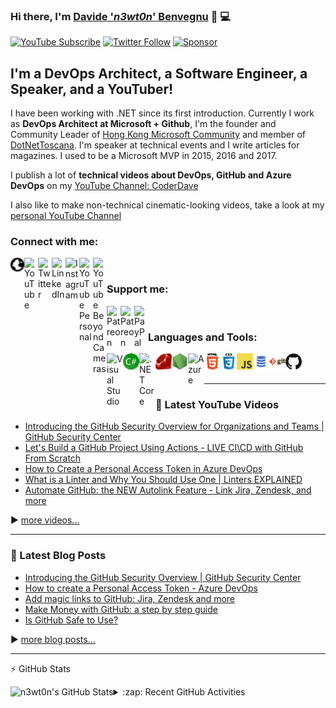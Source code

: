 ### Hi there, I'm [Davide '_n3wt0n_' Benvegnu][website] 👋 💻

[![YouTube Subscribe](https://img.shields.io/badge/YouTube_@CoderDave-SUBSCRIBE-red?logo=youtube&style=for-the-badge&logoColor=red)](https://www.youtube.com/CoderDave?sub_confirmation=1) 
[![Twitter Follow](https://img.shields.io/twitter/follow/davidebenvegnu?color=1DA1F2&logo=twitter&style=for-the-badge)](https://twitter.com/intent/follow?original_referer=https%3A%2F%2Fgithub.com%2Fdavidebenvegnu&screen_name=n3wt0n)
[![Sponsor](https://img.shields.io/badge/Sponsor%20n3wt0n-%F0%9F%92%96-pink?style=for-the-badge)](https://github.com/sponsors/n3wt0n?o=esb)

## I'm a DevOps Architect, a Software Engineer, a Speaker, and a YouTuber!

I have been working with .NET since its first introduction. Currently I work as __DevOps Architect at Microsoft + Github__, I'm the founder and Community Leader of [Hong Kong Microsoft Community](http://www.hkmsc.org) and member of [DotNetToscana](https://dotnettoscana.org). I'm speaker at technical events and I write articles for magazines. I used to be a Microsoft MVP in 2015, 2016 and 2017.

I publish a lot of __technical videos about DevOps, GitHub and Azure DevOps__ on my [YouTube Channel: CoderDave](https://youtube.com/CoderDave)

I also like to make non-technical cinematic-looking videos, take a look at my [personal YouTube Channel](https://youtube.com/DavideBenvegnu)

### Connect with me:

[<img align="left" alt="About Me" width="22px" src="https://raw.githubusercontent.com/iconic/open-iconic/master/svg/globe.svg" />][website] 
[<img align="left" alt="YouTube" width="22px" src="https://raw.githubusercontent.com/n3wt0n/n3wt0n/master/assets/youtube.svg" />][youtube]
[<img align="left" alt="Twitter" width="22px" src="https://raw.githubusercontent.com/n3wt0n/n3wt0n/master/assets/twitter.svg" />][twitter]
[<img align="left" alt="LinkedIn" width="22px" src="https://raw.githubusercontent.com/n3wt0n/n3wt0n/master/assets/linkedin.svg" />][linkedin]
[<img align="left" alt="Instagram" width="22px" src="https://raw.githubusercontent.com/n3wt0n/n3wt0n/master/assets/instagram.png" />][instagram]
[<img align="left" alt="YouTube Personal" width="22px" src="https://raw.githubusercontent.com/n3wt0n/n3wt0n/master/assets/youtube.svg" />][youtube-personal]
[<img align="left" alt="YouTube Beyond Cameras" width="22px" src="https://raw.githubusercontent.com/n3wt0n/n3wt0n/master/assets/youtube.svg" />][youtube-cameras]
<br />

### Support me:
[<img align="left" alt="Patreon" width="22px" src="https://raw.githubusercontent.com/n3wt0n/n3wt0n/master/assets/patreon.svg" />][patreon]
[<img align="left" alt="Patreon" width="22px" src="https://raw.githubusercontent.com/n3wt0n/n3wt0n/master/assets/buymeacoffee.svg" />][buymeacoffee]
[<img align="left" alt="PayPal" width="22px" src="https://raw.githubusercontent.com/n3wt0n/n3wt0n/master/assets/paypal.svg" />][paypal]
<br />

### Languages and Tools:

<img align="left" alt="Visual Studio" width="26px" src="https://visualstudio.microsoft.com/wp-content/uploads/2019/06/BrandVisualStudioWin2019-3.svg" />
<img align="left" alt="C#" width="26px" src="https://raw.githubusercontent.com/github/explore/80688e429a7d4ef2fca1e82350fe8e3517d3494d/topics/csharp/csharp.png" />
<img align="left" alt=".NET Core" width="26px" src="https://adrianwilczynski.gallerycdn.vsassets.io/extensions/adrianwilczynski/asp-net-core-switcher/2.0.2/1577043327534/Microsoft.VisualStudio.Services.Icons.Default" />
<img align="left" alt="Ruby" width="26px" src="https://raw.githubusercontent.com/github/explore/80688e429a7d4ef2fca1e82350fe8e3517d3494d/topics/ruby/ruby.png" />
<img align="left" alt="Node.js" width="26px" src="https://raw.githubusercontent.com/github/explore/80688e429a7d4ef2fca1e82350fe8e3517d3494d/topics/nodejs/nodejs.png" />
<img align="left" alt="Azure" width="26px" src="https://www.vectorlogo.zone/logos/microsoft_azure/microsoft_azure-icon.svg" />
<img align="left" alt="HTML5" width="26px" src="https://raw.githubusercontent.com/github/explore/80688e429a7d4ef2fca1e82350fe8e3517d3494d/topics/html/html.png" />
<img align="left" alt="CSS3" width="26px" src="https://raw.githubusercontent.com/github/explore/80688e429a7d4ef2fca1e82350fe8e3517d3494d/topics/css/css.png" />
<img align="left" alt="JavaScript" width="26px" src="https://raw.githubusercontent.com/github/explore/80688e429a7d4ef2fca1e82350fe8e3517d3494d/topics/javascript/javascript.png" />
<img align="left" alt="SQL" width="26px" src="https://raw.githubusercontent.com/github/explore/80688e429a7d4ef2fca1e82350fe8e3517d3494d/topics/sql/sql.png" />
<img align="left" alt="Git" width="26px" src="https://raw.githubusercontent.com/github/explore/80688e429a7d4ef2fca1e82350fe8e3517d3494d/topics/git/git.png" />
<img align="left" alt="GitHub" width="26px" src="https://raw.githubusercontent.com/github/explore/78df643247d429f6cc873026c0622819ad797942/topics/github/github.png" />

<br />
<br />

---

### 🎥 Latest YouTube Videos

<!-- YOUTUBE:START -->
- [Introducing the GitHub Security Overview for Organizations and Teams | GitHub Security Center](https://www.youtube.com/watch?v=ChDykZU5M9s)
- [Let's Build a GitHub Project Using Actions - LIVE CI\CD with GitHub From Scratch](https://www.youtube.com/watch?v=br48WIwhk2o)
- [How to Create a Personal Access Token in Azure DevOps](https://www.youtube.com/watch?v=o1rrrVKzc-o)
- [What is a Linter and Why You Should Use One | Linters EXPLAINED](https://www.youtube.com/watch?v=HDQXWr5TOnI)
- [Automate GitHub: the NEW Autolink Feature - Link Jira, Zendesk, and more](https://www.youtube.com/watch?v=ZoXiA_WyNzc)
<!-- YOUTUBE:END -->

▶ [more videos...][youtube]

---

### 📑 Latest Blog Posts

<!-- BLOG-POST-LIST:START -->
- [Introducing the GitHub Security Overview | GitHub Security Center](https://dev.to/n3wt0n/introducing-the-github-security-overview-github-security-center-56dm)
- [How to create a Personal Access Token - Azure DevOps](https://dev.to/n3wt0n/how-to-create-a-personal-access-token-azure-devops-2fm7)
- [Add magic links to GitHub: Jira, Zendesk and more](https://dev.to/n3wt0n/add-magic-links-to-github-jira-zendesk-and-more-3g17)
- [Make Money with GitHub: a step by step guide](https://dev.to/n3wt0n/make-money-with-github-a-step-by-step-guide-12ob)
- [Is GitHub Safe to Use?](https://dev.to/n3wt0n/is-github-safe-to-use-lci)
<!-- BLOG-POST-LIST:END -->

▶ [more blog posts...][blog]

---

:zap: GitHub Stats

<img align="left" alt="n3wt0n's GitHub Stats" src="https://github-readme-stats.vercel.app/api?username=n3wt0n&show_icons=true&hide_border=true&count_private=true" />

<details>
  <summary>:zap: Recent GitHub Activities</summary>
  
<!--START_SECTION:activity-->
1. 💪 Opened PR [#37](https://github.com/n3wt0n/AzureWebAppSSLManager/pull/37) in [n3wt0n/AzureWebAppSSLManager](https://github.com/n3wt0n/AzureWebAppSSLManager)
<!--END_SECTION:activity-->

</details>

[website]: https://www.davidebenvegnu.com
[blog]: https://dev.to/n3wt0n
[twitter]: https://twitter.com/davidebenvegnu
[youtube]: https://www.youtube.com/CoderDave
[youtube-personal]: https://www.youtube.com/DavideBenvegnu
[youtube-cameras]: https://www.youtube.com/channel/UC-D1BZtB-ifRhxLmRq1y-Ug
[linkedin]: https://linkedin.com/in/davidebenvegnu
[instagram]: https://www.instagram.com/davide.benvegnu
[patreon]: https://patreon.com/CoderDave
[paypal]: https://paypal.me/dabenveg
[buymeacoffee]: https://buymeacoffee.com/CoderDave

<!--
**n3wt0n/n3wt0n** is a ✨ _special_ ✨ repository because its `README.md` (this file) appears on your GitHub profile.

Here are some ideas to get you started:

- 🔭 I’m currently working on ...
- 🌱 I’m currently learning ...
- 👯 I’m looking to collaborate on ...
- 🤔 I’m looking for help with ...
- 💬 Ask me about ...
- 📫 How to reach me: ...
- 😄 Pronouns: ...
- ⚡ Fun fact: ...
-->

